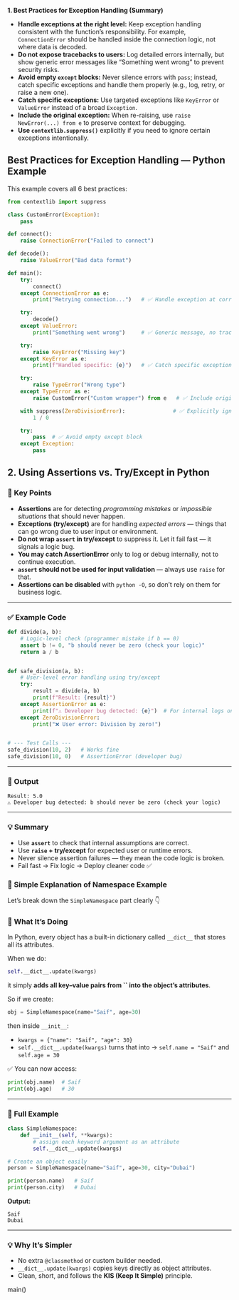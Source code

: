 **1. Best Practices for Exception Handling (Summary)**

* **Handle exceptions at the right level:** Keep exception handling consistent with the function’s responsibility. For example, `ConnectionError` should be handled inside the connection logic, not where data is decoded.
* **Do not expose tracebacks to users:** Log detailed errors internally, but show generic error messages like “Something went wrong” to prevent security risks.
* **Avoid empty `except` blocks:** Never silence errors with `pass`; instead, catch specific exceptions and handle them properly (e.g., log, retry, or raise a new one).
* **Catch specific exceptions:** Use targeted exceptions like `KeyError` or `ValueError` instead of a broad `Exception`.
* **Include the original exception:** When re-raising, use `raise NewError(...) from e` to preserve context for debugging.
* **Use `contextlib.suppress()`** explicitly if you need to ignore certain exceptions intentionally.

##  Best Practices for Exception Handling — Python Example

This example covers all 6 best practices:

```python
from contextlib import suppress

class CustomError(Exception):
    pass

def connect():
    raise ConnectionError("Failed to connect")

def decode():
    raise ValueError("Bad data format")

def main():
    try:
        connect()
    except ConnectionError as e:
        print("Retrying connection...")   # ✅ Handle exception at correct level

    try:
        decode()
    except ValueError:
        print("Something went wrong")     # ✅ Generic message, no traceback exposed

    try:
        raise KeyError("Missing key")
    except KeyError as e:
        print(f"Handled specific: {e}")   # ✅ Catch specific exception

    try:
        raise TypeError("Wrong type")
    except TypeError as e:
        raise CustomError("Custom wrapper") from e   # ✅ Include original exception

    with suppress(ZeroDivisionError):               # ✅ Explicitly ignore with suppress()
        1 / 0

    try:
        pass  # ✅ Avoid empty except block
    except Exception:
        pass
```

## 2. Using Assertions vs. Try/Except in Python

### 🔹 Key Points

* **Assertions** are for detecting *programming mistakes* or *impossible situations* that should never happen.
* **Exceptions (try/except)** are for handling *expected errors* — things that can go wrong due to user input or environment.
* **Do not wrap `assert` in try/except** to suppress it. Let it fail fast — it signals a logic bug.
* **You may catch AssertionError** only to log or debug internally, not to continue execution.
* **`assert` should not be used for input validation** — always use `raise` for that.
* **Assertions can be disabled** with `python -O`, so don’t rely on them for business logic.

---

### ✅ Example Code

```python
def divide(a, b):
    # Logic-level check (programmer mistake if b == 0)
    assert b != 0, "b should never be zero (check your logic)"
    return a / b


def safe_division(a, b):
    # User-level error handling using try/except
    try:
        result = divide(a, b)
        print(f"Result: {result}")
    except AssertionError as e:
        print(f"⚠️ Developer bug detected: {e}")  # For internal logs only
    except ZeroDivisionError:
        print("❌ User error: Division by zero!")


# --- Test Calls ---
safe_division(10, 2)   # Works fine
safe_division(10, 0)   # AssertionError (developer bug)
```

---

### 🧾 Output

```
Result: 5.0
⚠️ Developer bug detected: b should never be zero (check your logic)
```

---

### 💡 Summary

* Use **`assert`** to check that internal assumptions are correct.
* Use **`raise` + try/except** for expected user or runtime errors.
* Never silence assertion failures — they mean the code logic is broken.
* Fail fast → Fix logic → Deploy cleaner code ✅


### 🧩 Simple Explanation of Namespace Example

Let’s break down the `SimpleNamespace` part clearly 👇

### 🔹 What It’s Doing

In Python, every object has a built-in dictionary called `__dict__` that stores all its attributes.

When we do:

```python
self.__dict__.update(kwargs)
```

it simply **adds all key–value pairs from **``** into the object’s attributes**.

So if we create:

```python
obj = SimpleNamespace(name="Saif", age=30)
```

then inside `__init__`:

* `kwargs = {"name": "Saif", "age": 30}`
* `self.__dict__.update(kwargs)` turns that into → `self.name = "Saif"` and `self.age = 30`

✅ You can now access:

```python
print(obj.name)  # Saif
print(obj.age)   # 30
```

---

### 🔹 Full Example

```python
class SimpleNamespace:
    def __init__(self, **kwargs):
        # assign each keyword argument as an attribute
        self.__dict__.update(kwargs)

# Create an object easily
person = SimpleNamespace(name="Saif", age=30, city="Dubai")

print(person.name)   # Saif
print(person.city)   # Dubai
```

**Output:**

```
Saif
Dubai
```

---

### 💡 Why It’s Simpler

* No extra `@classmethod` or custom builder needed.
* `__dict__.update(kwargs)` copies keys directly as object attributes.
* Clean, short, and follows the **KIS (Keep It Simple)** principle.



main()




